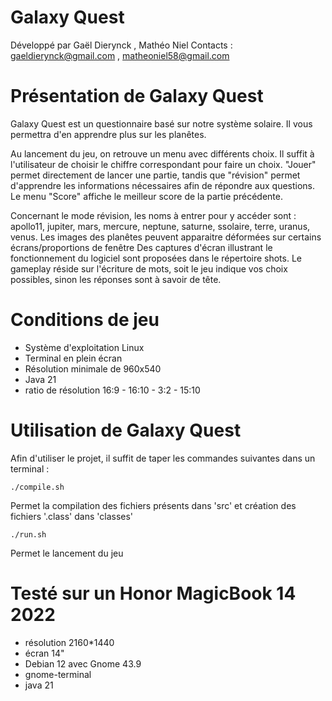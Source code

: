 Galaxy Quest
===========

Développé par Gaël Dierynck , Mathéo Niel 
Contacts : gaeldierynck@gmail.com , matheoniel58@gmail.com

# Présentation de Galaxy Quest

Galaxy Quest est un questionnaire basé sur notre système solaire. Il vous permettra d'en apprendre plus sur les planêtes.

Au lancement du jeu, on retrouve un menu avec différents choix. Il suffit à l'utilisateur de choisir le chiffre correspondant pour faire un choix. "Jouer" permet directement de lancer une partie, tandis que "révision" permet d'apprendre les informations nécessaires afin de répondre aux questions.
Le menu "Score" affiche le meilleur score de la partie précédente.

Concernant le mode révision, les noms à entrer pour y accéder sont : apollo11, jupiter, mars, mercure, neptune, saturne, ssolaire, terre, uranus, venus.
Les images des planêtes peuvent apparaitre déformées sur certains écrans/proportions de fenêtre
Des captures d'écran illustrant le fonctionnement du logiciel sont proposées dans le répertoire shots.
Le gameplay réside sur l'écriture de mots, soit le jeu indique vos choix possibles, sinon les réponses sont à savoir de tête.

# Conditions de jeu 
- Système d'exploitation Linux
- Terminal en plein écran
- Résolution minimale de 960x540
- Java 21
- ratio de résolution 16:9 - 16:10 - 3:2 - 15:10

# Utilisation de Galaxy Quest

Afin d'utiliser le projet, il suffit de taper les commandes suivantes dans un terminal :

```
./compile.sh
```
Permet la compilation des fichiers présents dans 'src' et création des fichiers '.class' dans 'classes'

```
./run.sh
```
Permet le lancement du jeu
# Testé sur un Honor MagicBook 14 2022

- résolution 2160*1440
- écran 14"
- Debian 12 avec Gnome 43.9
- gnome-terminal
- java 21